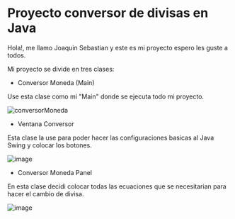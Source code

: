 # Proyecto conversor de divisas en Java

Hola!, me llamo Joaquin Sebastian y este es mi proyecto espero les guste a todos.

Mi proyecto se divide en tres clases:

- Conversor Moneda (Main)

Use esta clase como mi "Main" donde se ejecuta todo mi proyecto.

![conversorMoneda](https://github.com/Joaquin694/Proyecto-Convertidor-de-Monedas-en-Java/assets/86488713/b243eaf1-f8cf-412a-92f1-2af068ceefe6)

- Ventana Conversor

Esta clase la use para poder hacer las configuraciones basicas al Java Swing y colocar los botones.

![image](https://github.com/Joaquin694/Proyecto-Convertidor-de-Monedas-en-Java/assets/86488713/2b40cb2d-3aac-4b2e-8a1c-86b3a1351f87)

- Conversor Moneda Panel

En esta clase decidi colocar todas las ecuaciones que se necesitarian para hacer el cambio de divisa.

![image](https://github.com/Joaquin694/Proyecto-Convertidor-de-Monedas-en-Java/assets/86488713/6f3f3fd7-ebf2-45a5-82bd-cf80884d3eb3)
